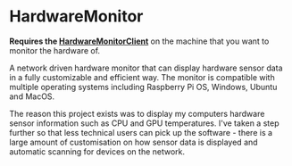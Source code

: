 # HardwareMonitor
**Requires the [HardwareMonitorClient](https://github.com/ChristianBenner/HardwareMonitorClient)** on the machine that you want to monitor the hardware of.

A network driven hardware monitor that can display hardware sensor data in a fully customizable and efficient way. The monitor is compatible with multiple operating systems including Raspberry Pi OS, Windows, Ubuntu and MacOS.

The reason this project exists was to display my computers hardware sensor information such as CPU and GPU temperatures. I've taken a step further so that less technical users can pick up the software - there is a large amount of customisation on how sensor data is displayed and automatic scanning for devices on the network.
